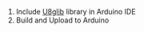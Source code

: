 1) Include [U8glib](https://github.com/olikraus/u8glib) library in Arduino IDE
2) Build and Upload to Arduino
